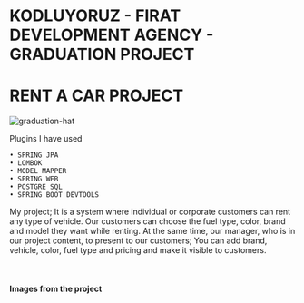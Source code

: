 # KODLUYORUZ - FIRAT DEVELOPMENT AGENCY - GRADUATION PROJECT
 
# RENT A CAR PROJECT

![graduation-hat](https://user-images.githubusercontent.com/73720725/201490746-91969c08-7c87-4f43-880e-876cfbc4579d.png) 


Plugins I have used

    • SPRING JPA
    • LOMBOK
    • MODEL MAPPER
    • SPRING WEB
    • POSTGRE SQL
    • SPRING BOOT DEVTOOLS

<P> My project; It is a system where individual or corporate customers can rent any type of vehicle. Our customers can choose the fuel type, color, brand and model they want while renting. At the same time, our manager, who is in our project content, to present to our customers; You can add brand, vehicle, color, fuel type and pricing and make it visible to customers.</P><br>



<h4> Images from the project </h4>




